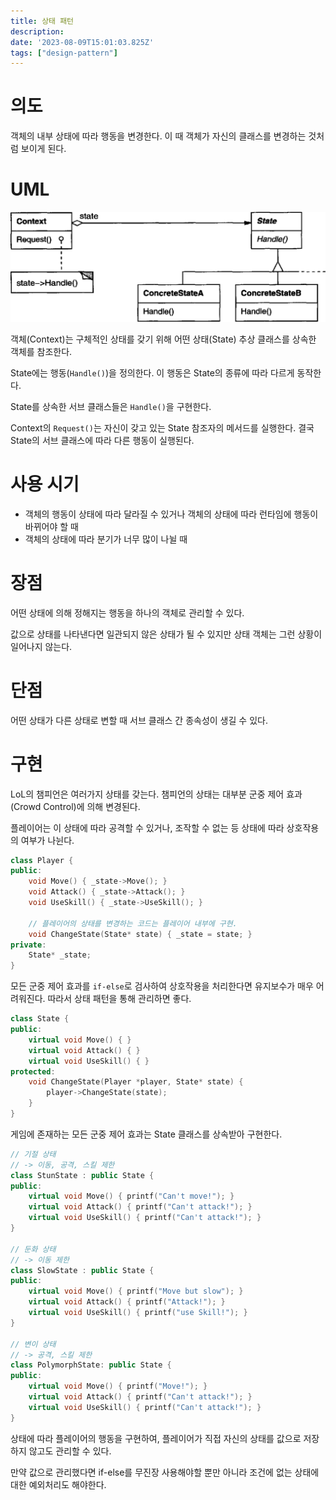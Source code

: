 ```yaml
---
title: 상태 패턴
description:
date: '2023-08-09T15:01:03.825Z'
tags: ["design-pattern"]
---
```


# 의도

객체의 내부 상태에 따라 행동을 변경한다. 이 때 객체가 자신의 클래스를 변경하는 것처럼 보이게 된다.

# UML

![Alt text](image.png)

객체(Context)는 구체적인 상태를 갖기 위해 어떤 상태(State) 추상 클래스를 상속한 객체를 참조한다.

State에는 행동(`Handle()`)을 정의한다. 이 행동은 State의 종류에 따라 다르게 동작한다.

State를 상속한 서브 클래스들은 `Handle()`을 구현한다.

Context의 `Request()`는 자신이 갖고 있는 State 참조자의 메서드를 실행한다. 결국 State의 서브 클래스에 따라 다른 행동이 실행된다.

# 사용 시기

- 객체의 행동이 상태에 따라 달라질 수 있거나 객체의 상태에 따라 런타임에 행동이 바뀌어야 할 때
- 객체의 상태에 따라 분기가 너무 많이 나뉠 때

# 장점

어떤 상태에 의해 정해지는 행동을 하나의 객체로 관리할 수 있다.

값으로 상태를 나타낸다면 일관되지 않은 상태가 될 수 있지만 상태 객체는 그런 상황이 일어나지 않는다.

# 단점

어떤 상태가 다른 상태로 변할 때 서브 클래스 간 종속성이 생길 수 있다.

# 구현

LoL의 챔피언은 여러가지 상태를 갖는다. 챔피언의 상태는 대부분 군중 제어 효과(Crowd Control)에 의해 변경된다. 

플레이어는 이 상태에 따라 공격할 수 있거나, 조작할 수 없는 등 상태에 따라 상호작용의 여부가 나뉜다.

```cpp
class Player {
public:
    void Move() { _state->Move(); }
    void Attack() { _state->Attack(); }
    void UseSkill() { _state->UseSkill(); }

    // 플레이어의 상태를 변경하는 코드는 플레이어 내부에 구현.
    void ChangeState(State* state) { _state = state; }
private:
    State* _state;
}
```

모든 군중 제어 효과를 `if-else`로 검사하여 상호작용을 처리한다면 유지보수가 매우 어려워진다. 따라서 상태 패턴을 통해 관리하면 좋다.

```cpp
class State {
public:
    virtual void Move() { }
    virtual void Attack() { }
    virtual void UseSkill() { }
protected:
    void ChangeState(Player *player, State* state) {
        player->ChangeState(state);
    }
}
```

게임에 존재하는 모든 군중 제어 효과는 State 클래스를 상속받아 구현한다.

```cpp
// 기절 상태
// -> 이동, 공격, 스킬 제한
class StunState : public State {
public:
    virtual void Move() { printf("Can't move!"); }
    virtual void Attack() { printf("Can't attack!"); }
    virtual void UseSkill() { printf("Can't attack!"); }
}

// 둔화 상태
// -> 이동 제한
class SlowState : public State {
public:
    virtual void Move() { printf("Move but slow"); }
    virtual void Attack() { printf("Attack!"); }
    virtual void UseSkill() { printf("use Skill!"); }
}

// 변이 상태
// -> 공격, 스킬 제한
class PolymorphState: public State {
public:
    virtual void Move() { printf("Move!"); }
    virtual void Attack() { printf("Can't attack!"); }
    virtual void UseSkill() { printf("Can't attack!"); }
}
```

상태에 따라 플레이어의 행동을 구현하여, 플레이어가 직접 자신의 상태를 값으로 저장하지 않고도 관리할 수 있다. 

만약 값으로 관리했다면 if-else를 무진장 사용해야할 뿐만 아니라 조건에 없는 상태에 대한 예외처리도 해야한다.